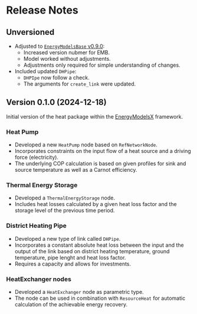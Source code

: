# Release Notes

## Unversioned

* Adjusted to [`EnergyModelsBase` v0.9.0](https://github.com/EnergyModelsX/EnergyModelsBase.jl/releases/tag/v0.9.0):
  * Increased version nubmer for EMB.
  * Model worked without adjustments.
  * Adjustments only required for simple understanding of changes.
* Included updated `DHPipe`:
  * `DHPIpe` now follow a check.
  * The arguments for `create_link` were updated.

## Version 0.1.0 (2024-12-18)

Initial version of the heat package within the [EnergyModelsX](https://github.com/EnergyModelsX) framework.

### Heat Pump

* Developed a new `HeatPump` node based on `RefNetworkNode`.
* Incorporates constraints on the input flow of a heat source and a driving force (electricity).
* The underlying COP calculation is based on given profiles for sink and source temperature as well as a Carnot efficiency.

### Thermal Energy Storage

* Developed a `ThermalEnergyStorage` node.
* Includes heat losses calculated by a given heat loss factor and the storage level of the previous time period.

### District Heating Pipe

* Developed a new type of link called `DHPipe`.
* Incorporates a constant absolute heat loss between the input and the output of the link based on district heating temperature, ground temperature, pipe lenght and heat loss factor.
* Requires a capacity and allows for investments.

### HeatExchanger nodes

* Developed a `HeatExchanger` node as parametric type.
* The node can be used in combination with `ResourceHeat` for automatic calculation of the achievable energy recovery.
